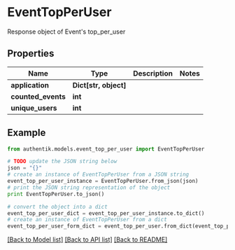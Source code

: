 # EventTopPerUser

Response object of Event's top_per_user

## Properties
Name | Type | Description | Notes
------------ | ------------- | ------------- | -------------
**application** | **Dict[str, object]** |  | 
**counted_events** | **int** |  | 
**unique_users** | **int** |  | 

## Example

```python
from authentik.models.event_top_per_user import EventTopPerUser

# TODO update the JSON string below
json = "{}"
# create an instance of EventTopPerUser from a JSON string
event_top_per_user_instance = EventTopPerUser.from_json(json)
# print the JSON string representation of the object
print EventTopPerUser.to_json()

# convert the object into a dict
event_top_per_user_dict = event_top_per_user_instance.to_dict()
# create an instance of EventTopPerUser from a dict
event_top_per_user_form_dict = event_top_per_user.from_dict(event_top_per_user_dict)
```
[[Back to Model list]](../README.md#documentation-for-models) [[Back to API list]](../README.md#documentation-for-api-endpoints) [[Back to README]](../README.md)


